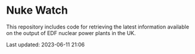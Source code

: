 # Nuke Watch

This repository includes code for retrieving the latest information available on the output of EDF nuclear power plants in the UK.

Last updated: 2023-06-11 21:06